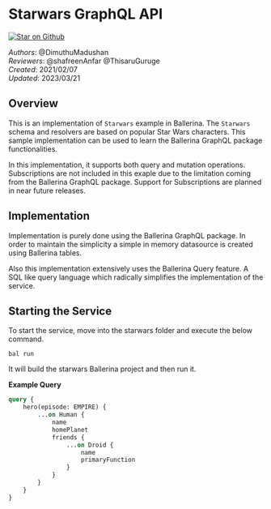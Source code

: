 # Starwars GraphQL API

[![Star on Github](https://img.shields.io/badge/-Star%20on%20Github-blue?style=social&logo=github)](https://github.com/ballerina-platform/module-ballerina-graphql)

_Authors_: @DimuthuMadushan \
_Reviewers_: @shafreenAnfar @ThisaruGuruge \
_Created_: 2021/02/07 \
_Updated_: 2023/03/21

## Overview

This is an implementation of `Starwars` example in Ballerina. The `Starwars` schema and resolvers are based on popular Star Wars characters. This sample implementation can be used to learn the Ballerina GraphQL package functionalities.

In this implementation, it supports both query and mutation operations. Subscriptions are not included in this exaple due to the limitation coming from the Ballerina GraphQL package. Support for Subscriptions are planned in near future releases.

## Implementation

Implementation is purely done using the Ballerina GraphQL package. In order to maintain the simplicity a simple in memory datasource is created using Ballerina tables.

Also this implementation extensively uses the Ballerina Query feature. A SQL like query language which radically simplifies the implementation of the service.

## Starting the Service

To start the service, move into the starwars folder and execute the below command.

```shell
bal run
```

It will build the starwars Ballerina project and then run it.

**Example Query**

```graphql
query {
    hero(episode: EMPIRE) {
        ...on Human {
            name
            homePlanet
            friends {
                ...on Droid {
                    name
                    primaryFunction
                }
            }
        }
    }
}
```
